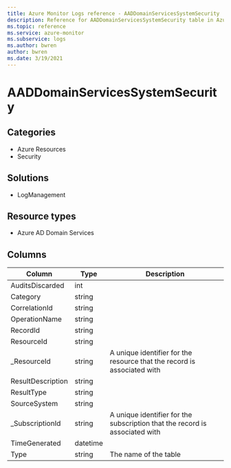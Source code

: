 ```yaml
---
title: Azure Monitor Logs reference - AADDomainServicesSystemSecurity
description: Reference for AADDomainServicesSystemSecurity table in Azure Monitor Logs.
ms.topic: reference
ms.service: azure-monitor
ms.subservice: logs
ms.author: bwren
author: bwren
ms.date: 3/19/2021
---
```


# AADDomainServicesSystemSecurity

 

## Categories

- Azure Resources
- Security
## Solutions

- LogManagement
## Resource types

- Azure AD Domain Services




## Columns

|Column|Type|Description|
|---|---|---|
|AuditsDiscarded|int||
|Category|string||
|CorrelationId|string||
|OperationName|string||
|RecordId|string||
|ResourceId|string||
|_ResourceId|string|A unique identifier for the resource that the record is associated with|
|ResultDescription|string||
|ResultType|string||
|SourceSystem|string||
|_SubscriptionId|string|A unique identifier for the subscription that the record is associated with|
|TimeGenerated|datetime||
|Type|string|The name of the table|
